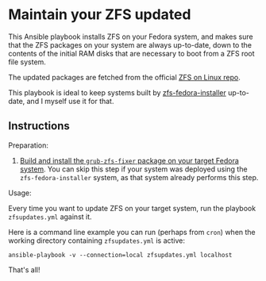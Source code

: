 # Maintain your ZFS updated

This Ansible playbook installs ZFS on your Fedora system, and makes sure that
the ZFS packages on your system are always up-to-date, down to the contents
of the initial RAM disks that are necessary to boot from a ZFS root file
system.

The updated packages are fetched from the official
[ZFS on Linux repo](https://github.com/zfsonlinux/zfs/wiki/Fedora).

This playbook is ideal to keep systems built by
[zfs-fedora-installer](https://github.com/Rudd-O/zfs-fedora-installer)
up-to-date, and I myself use it for that.

## Instructions

Preparation:

1. [Build and install the `grub-zfs-fixer` package on your target Fedora system](https://github.com/Rudd-O/zfs-fedora-installer/tree/master/grub-zfs-fixer).  You can skip this step if your system was deployed using the `zfs-fedora-installer` system, as that system already performs this step.

Usage:

Every time you want to update ZFS on your target system, run the playbook `zfsupdates.yml` against it.

Here is a command line example you can run (perhaps from `cron`) when the working directory containing `zfsupdates.yml` is active:

```
ansible-playbook -v --connection=local zfsupdates.yml localhost
```

That's all!
